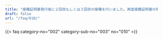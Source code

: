 ```yaml
---
title: "接種証明書発行後に２回目もしくは３回目の接種を行いました。再度接種証明書の発行が必要ですか。"
draft: false
url: "/faq/010/"
---
```


{{< faq category-no="002" category-sub-no="003" no="010" >}}
